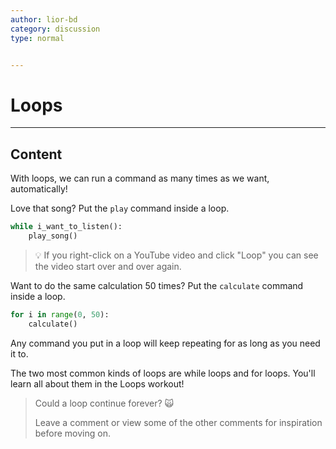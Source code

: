 ```yaml
---
author: lior-bd
category: discussion
type: normal


---
```

# Loops

---
## Content


With loops, we can run a command as many times as we want, automatically!

Love that song? Put the `play` command inside a loop. 

```python
while i_want_to_listen():
    play_song()
```
> 💡 If you right-click on a YouTube video and click "Loop" you can see the video start over and over again.

Want to do the same calculation 50 times? Put the `calculate` command inside a loop. 

```python
for i in range(0, 50):
    calculate()
```

Any command you put in a loop will keep repeating for as long as you need it to.

The two most common kinds of loops are while loops and for loops. You'll learn all about them in the Loops workout!

> Could a loop continue forever? 🙀
>
> Leave a comment or view some of the other comments for inspiration before moving on.
